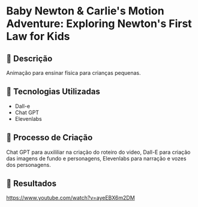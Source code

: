 # Baby Newton & Carlie's Motion Adventure: Exploring Newton's First Law for Kids

## 📒 Descrição
Animação para ensinar física para crianças pequenas. 

## 🤖 Tecnologias Utilizadas
- Dall-e
- Chat GPT
- Elevenlabs

## 🧐 Processo de Criação
Chat GPT para auxililiar na criação do roteiro do video, Dall-E para criação das imagens de fundo e personagens, Elevenlabs para narração e vozes dos personagens. 

## 🚀 Resultados
https://www.youtube.com/watch?v=ayeEBX6m2DM

